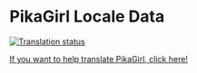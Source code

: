 # PikaGirl Locale Data
[![Translation status](http://translate.pikagirl.me/widgets/pikagirl/-/multi-auto.svg)](http://translate.pikagirl.me/engage/pikagirl/?utm_source=widget)

[If you want to help translate PikaGirl, click here!](https://docs.google.com/forms/d/e/1FAIpQLScQLPdWDlfWdBNdnMszOpNMvdW9_qUJv9Kd-dtUH4gE7Mycvg/viewform?usp=sf_link)